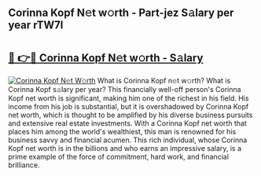 ## Corinna Kopf N𝚎t w𝚘rth - Part-jez S𝚊lary per year rTW7l

# <h2><a href="http://gc4sldc.nevu.top/?p=Corinna+Kopf">🔗 👉🔴 Corinna Kopf N𝚎t w𝚘rth - S𝚊lary</a></h2>

[![Corinna Kopf N𝚎t W𝚘rth](https://i.imgur.com/Oavwk0R.jpeg)](http://gc4sldc.nevu.top/?p=Corinna+Kopf)
What is Corinna Kopf n𝚎t w𝚘rth? What is Corinna Kopf s𝚊lary per year?
This financially well-off person's Corinna Kopf net worth is significant, making him one of the richest in his field. His income from his job is substantial, but it is overshadowed by Corinna Kopf net worth, which is thought to be amplified by his diverse business pursuits and extensive real estate investments. With a Corinna Kopf net worth that places him among the world's wealthiest, this man is renowned for his business savvy and financial acumen. This rich individual, whose Corinna Kopf net worth is in the billions and who earns an impressive salary, is a prime example of the force of commitment, hard work, and financial brilliance.
